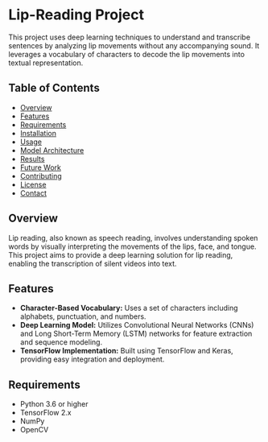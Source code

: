 # Lip-Reading Project

This project uses deep learning techniques to understand and transcribe sentences by analyzing lip movements without any accompanying sound. It leverages a vocabulary of characters to decode the lip movements into textual representation.

## Table of Contents
- [Overview](#overview)
- [Features](#features)
- [Requirements](#requirements)
- [Installation](#installation)
- [Usage](#usage)
- [Model Architecture](#model-architecture)
- [Results](#results)
- [Future Work](#future-work)
- [Contributing](#contributing)
- [License](#license)
- [Contact](#contact)

## Overview
Lip reading, also known as speech reading, involves understanding spoken words by visually interpreting the movements of the lips, face, and tongue. This project aims to provide a deep learning solution for lip reading, enabling the transcription of silent videos into text.

## Features
- **Character-Based Vocabulary:** Uses a set of characters including alphabets, punctuation, and numbers.
- **Deep Learning Model:** Utilizes Convolutional Neural Networks (CNNs) and Long Short-Term Memory (LSTM) networks for feature extraction and sequence modeling.
- **TensorFlow Implementation:** Built using TensorFlow and Keras, providing easy integration and deployment.

## Requirements
- Python 3.6 or higher
- TensorFlow 2.x
- NumPy
- OpenCV



